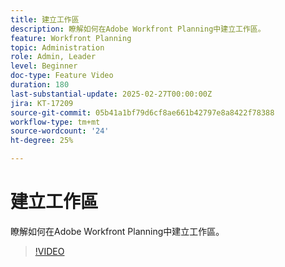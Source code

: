 ```yaml
---
title: 建立工作區
description: 瞭解如何在Adobe Workfront Planning中建立工作區。
feature: Workfront Planning
topic: Administration
role: Admin, Leader
level: Beginner
doc-type: Feature Video
duration: 180
last-substantial-update: 2025-02-27T00:00:00Z
jira: KT-17209
source-git-commit: 05b41a1bf79d6cf8ae661b42797e8a8422f78388
workflow-type: tm+mt
source-wordcount: '24'
ht-degree: 25%

---
```



# 建立工作區

瞭解如何在Adobe Workfront Planning中建立工作區。

>[!VIDEO](https://video.tv.adobe.com/v/3448272/?learn=on&enablevpops&captions=chi_hant)
